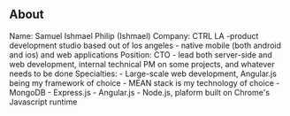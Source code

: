About
---------

Name: Samuel Ishmael Philip (Ishmael)
Company: CTRL LA
    -product development studio based out of los angeles
    - native mobile (both android and ios) and web applications
Position: CTO
    - lead both server-side and web development, internal technical PM on some projects, and whatever needs to be done
Specialties:
    - Large-scale web development, Angular.js being my framework of choice
    - MEAN stack is my technology of choice
        - MongoDB
        - Express.js
        - Angular.js
        - Node.js, plaform built on Chrome's Javascript runtime
